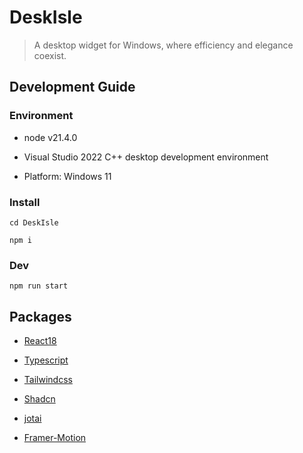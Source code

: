 # DeskIsle

> A desktop widget for Windows, where efficiency and elegance coexist.

## Development Guide

### Environment

- node v21.4.0

- Visual Studio 2022 C++ desktop development environment

- Platform: Windows 11

### Install

`cd DeskIsle`

`npm i`

### Dev

`npm run start`

## Packages

- [React18](https://react.dev/)

- [Typescript](https://www.typescriptlang.org/)

- [Tailwindcss](https://www.tailwindcss.cn/)

- [Shadcn](https://ui.shadcn.com/)

- [jotai](https://jotai.jscn.org/)

- [Framer-Motion](https://www.framer.com/motion/)
